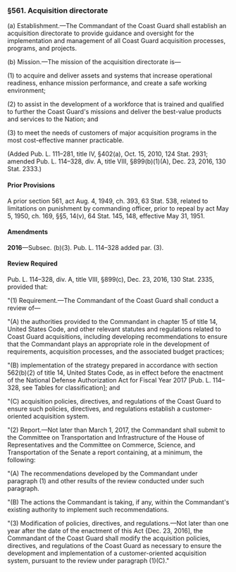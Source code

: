 ### §561. Acquisition directorate ###

(a) Establishment.—The Commandant of the Coast Guard shall establish an acquisition directorate to provide guidance and oversight for the implementation and management of all Coast Guard acquisition processes, programs, and projects.

(b) Mission.—The mission of the acquisition directorate is—

(1) to acquire and deliver assets and systems that increase operational readiness, enhance mission performance, and create a safe working environment;

(2) to assist in the development of a workforce that is trained and qualified to further the Coast Guard's missions and deliver the best-value products and services to the Nation; and

(3) to meet the needs of customers of major acquisition programs in the most cost-effective manner practicable.

(Added Pub. L. 111–281, title IV, §402(a), Oct. 15, 2010, 124 Stat. 2931; amended Pub. L. 114–328, div. A, title VIII, §899(b)(1)(A), Dec. 23, 2016, 130 Stat. 2333.)

#### Prior Provisions ####

A prior section 561, act Aug. 4, 1949, ch. 393, 63 Stat. 538, related to limitations on punishment by commanding officer, prior to repeal by act May 5, 1950, ch. 169, §§5, 14(v), 64 Stat. 145, 148, effective May 31, 1951.

#### Amendments ####

**2016**—Subsec. (b)(3). Pub. L. 114–328 added par. (3).

#### Review Required ####

Pub. L. 114–328, div. A, title VIII, §899(c), Dec. 23, 2016, 130 Stat. 2335, provided that:

"(1) Requirement.—The Commandant of the Coast Guard shall conduct a review of—

"(A) the authorities provided to the Commandant in chapter 15 of title 14, United States Code, and other relevant statutes and regulations related to Coast Guard acquisitions, including developing recommendations to ensure that the Commandant plays an appropriate role in the development of requirements, acquisition processes, and the associated budget practices;

"(B) implementation of the strategy prepared in accordance with section 562(b)(2) of title 14, United States Code, as in effect before the enactment of the National Defense Authorization Act for Fiscal Year 2017 [Pub. L. 114–328, see Tables for classification]; and

"(C) acquisition policies, directives, and regulations of the Coast Guard to ensure such policies, directives, and regulations establish a customer-oriented acquisition system.

"(2) Report.—Not later than March 1, 2017, the Commandant shall submit to the Committee on Transportation and Infrastructure of the House of Representatives and the Committee on Commerce, Science, and Transportation of the Senate a report containing, at a minimum, the following:

"(A) The recommendations developed by the Commandant under paragraph (1) and other results of the review conducted under such paragraph.

"(B) The actions the Commandant is taking, if any, within the Commandant's existing authority to implement such recommendations.

"(3) Modification of policies, directives, and regulations.—Not later than one year after the date of the enactment of this Act {Dec. 23, 2016], the Commandant of the Coast Guard shall modify the acquisition policies, directives, and regulations of the Coast Guard as necessary to ensure the development and implementation of a customer-oriented acquisition system, pursuant to the review under paragraph (1)(C)."